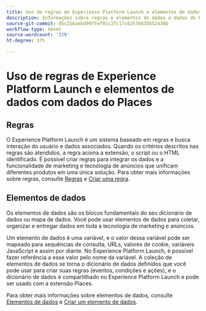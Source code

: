 ```yaml
---
title: Uso de regras de Experience Platform Launch e elementos de dados com dados do Places.
description: Informações sobre regras e elementos de dados e dados do Places.
source-git-commit: d5c216aebd99ffef01c37c17c62576835b52438b
workflow-type: tm+mt
source-wordcount: '229'
ht-degree: 37%

---
```



# Uso de regras de Experience Platform Launch e elementos de dados com dados do Places

## Regras

O Experience Platform Launch é um sistema baseado em regras e busca interação do usuário e dados associados. Quando os critérios descritos nas regras são atendidos, a regra aciona a extensão, o script ou o HTML identificado. É possível criar regras para integrar os dados e a funcionalidade de marketing e tecnologia de anúncios que unificam diferentes produtos em uma única solução. Para obter mais informações sobre regras, consulte [Regras](https://experienceleague.adobe.com/docs/experience-platform/tags/ui/rules.html?lang=pt-BR) e [Criar uma regra](https://experienceleague.adobe.com/docs/experience-platform/tags/ui/rules.html#create-a-rule).

## Elementos de dados

Os elementos de dados são os blocos fundamentais do seu dicionário de dados ou mapa de dados. Você pode usar elementos de dados para coletar, organizar e entregar dados em toda a tecnologia de marketing e anúncios.

Um elemento de dados é uma variável, e o valor dessa variável pode ser mapeado para sequências de consulta, URLs, valores de cookie, variáveis JavaScript e assim por diante. No Experience Platform Launch, é possível fazer referência a esse valor pelo nome da variável. A coleção de elementos de dados se torna o dicionário de dados definidos que você pode usar para criar suas regras (eventos, condições e ações), e o dicionário de dados é compartilhado no Experience Platform Launch e pode ser usado com a extensão Places.

Para obter mais informações sobre elementos de dados, consulte [Elementos de dados](https://experienceleague.adobe.com/docs/experience-platform/tags/ui/data-elements.html) e [Criar um elemento de dados](https://experienceleague.adobe.com/docs/experience-platform/tags/ui/data-elements.html#create-a-data-element).

